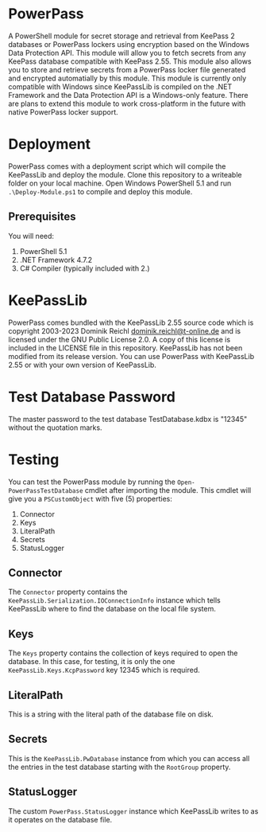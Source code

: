 # PowerPass
A PowerShell module for secret storage and retrieval from KeePass 2 databases or PowerPass lockers using encryption based on the Windows Data Protection API. This module will allow you to fetch secrets from any KeePass database compatible with KeePass 2.55. This module also allows you to store and retrieve secrets from a PowerPass locker file generated and encrypted automatially by this module. This module is currently only compatible with Windows since KeePassLib is compiled on the .NET Framework and the Data Protection API is a Windows-only feature. There are plans to extend this module to work cross-platform in the future with native PowerPass locker support.
# Deployment
PowerPass comes with a deployment script which will compile the KeePassLib and deploy the module. Clone this repository to a writeable folder on your local machine. Open Windows PowerShell 5.1 and run ```.\Deploy-Module.ps1``` to compile and deploy this module.
## Prerequisites
You will need:
1. PowerShell 5.1
2. .NET Framework 4.7.2
3. C# Compiler (typically included with 2.)
# KeePassLib
PowerPass comes bundled with the KeePassLib 2.55 source code which is copyright 2003-2023 Dominik Reichl <dominik.reichl@t-online.de> and is licensed under the GNU Public License 2.0. A copy of this license is included in the LICENSE file in this repository. KeePassLib has not been modified from its release version. You can use PowerPass with KeePassLib 2.55 or with your own version of KeePassLib.
# Test Database Password
The master password to the test database TestDatabase.kdbx is "12345" without the quotation marks.
# Testing
You can test the PowerPass module by running the ```Open-PowerPassTestDatabase``` cmdlet after importing the module. This cmdlet will give you a ```PSCustomObject``` with five (5) properties:
1. Connector
2. Keys
3. LiteralPath
4. Secrets
5. StatusLogger
## Connector
The ```Connector``` property contains the ```KeePassLib.Serialization.IOConnectionInfo``` instance which tells KeePassLib where to find the database on the local file system.
## Keys
The ```Keys``` property contains the collection of keys required to open the database. In this case, for testing, it is only the one ```KeePassLib.Keys.KcpPassword``` key 12345 which is required.
## LiteralPath
This is a string with the literal path of the database file on disk.
## Secrets
This is the ```KeePassLib.PwDatabase``` instance from which you can access all the entries in the test database starting with the ```RootGroup``` property.
## StatusLogger
The custom ```PowerPass.StatusLogger``` instance which KeePassLib writes to as it operates on the database file.